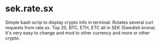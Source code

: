 # sek.rate.sx

Simple bash scrip to display crypto info in terminal.
Rotates several curl requests from rate.sx.
Top 20, BTC, ETH, ETC all in SEK (Swedish krona).
It's very easy to change and mod to other currency and more or other crypto.
